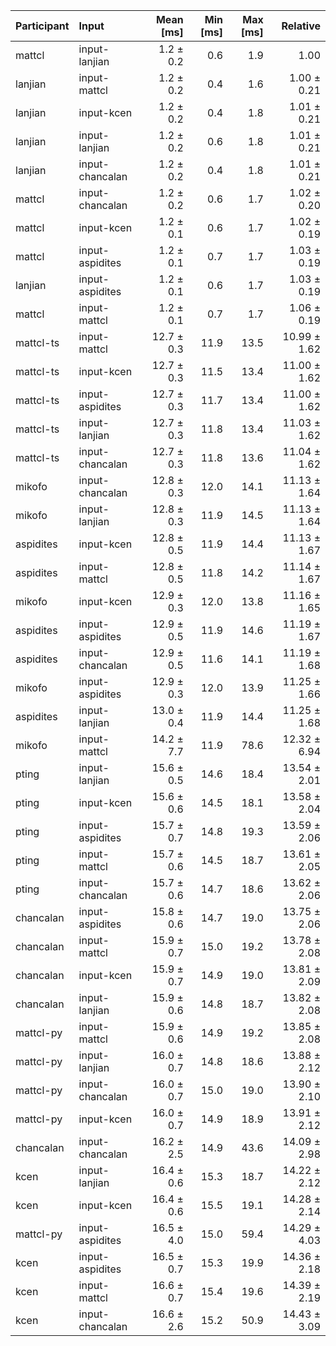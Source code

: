 | Participant | Input | Mean [ms] | Min [ms] | Max [ms] | Relative |
|:---|:---|---:|---:|---:|---:|
| mattcl | input-lanjian | 1.2 ± 0.2 | 0.6 | 1.9 | 1.00 |
| lanjian | input-mattcl | 1.2 ± 0.2 | 0.4 | 1.6 | 1.00 ± 0.21 |
| lanjian | input-kcen | 1.2 ± 0.2 | 0.4 | 1.8 | 1.01 ± 0.21 |
| lanjian | input-lanjian | 1.2 ± 0.2 | 0.6 | 1.8 | 1.01 ± 0.21 |
| lanjian | input-chancalan | 1.2 ± 0.2 | 0.4 | 1.8 | 1.01 ± 0.21 |
| mattcl | input-chancalan | 1.2 ± 0.2 | 0.6 | 1.7 | 1.02 ± 0.20 |
| mattcl | input-kcen | 1.2 ± 0.1 | 0.6 | 1.7 | 1.02 ± 0.19 |
| mattcl | input-aspidites | 1.2 ± 0.1 | 0.7 | 1.7 | 1.03 ± 0.19 |
| lanjian | input-aspidites | 1.2 ± 0.1 | 0.6 | 1.7 | 1.03 ± 0.19 |
| mattcl | input-mattcl | 1.2 ± 0.1 | 0.7 | 1.7 | 1.06 ± 0.19 |
| mattcl-ts | input-mattcl | 12.7 ± 0.3 | 11.9 | 13.5 | 10.99 ± 1.62 |
| mattcl-ts | input-kcen | 12.7 ± 0.3 | 11.5 | 13.4 | 11.00 ± 1.62 |
| mattcl-ts | input-aspidites | 12.7 ± 0.3 | 11.7 | 13.4 | 11.00 ± 1.62 |
| mattcl-ts | input-lanjian | 12.7 ± 0.3 | 11.8 | 13.4 | 11.03 ± 1.62 |
| mattcl-ts | input-chancalan | 12.7 ± 0.3 | 11.8 | 13.6 | 11.04 ± 1.62 |
| mikofo | input-chancalan | 12.8 ± 0.3 | 12.0 | 14.1 | 11.13 ± 1.64 |
| mikofo | input-lanjian | 12.8 ± 0.3 | 11.9 | 14.5 | 11.13 ± 1.64 |
| aspidites | input-kcen | 12.8 ± 0.5 | 11.9 | 14.4 | 11.13 ± 1.67 |
| aspidites | input-mattcl | 12.8 ± 0.5 | 11.8 | 14.2 | 11.14 ± 1.67 |
| mikofo | input-kcen | 12.9 ± 0.3 | 12.0 | 13.8 | 11.16 ± 1.65 |
| aspidites | input-aspidites | 12.9 ± 0.5 | 11.9 | 14.6 | 11.19 ± 1.67 |
| aspidites | input-chancalan | 12.9 ± 0.5 | 11.6 | 14.1 | 11.19 ± 1.68 |
| mikofo | input-aspidites | 12.9 ± 0.3 | 12.0 | 13.9 | 11.25 ± 1.66 |
| aspidites | input-lanjian | 13.0 ± 0.4 | 11.9 | 14.4 | 11.25 ± 1.68 |
| mikofo | input-mattcl | 14.2 ± 7.7 | 11.9 | 78.6 | 12.32 ± 6.94 |
| pting | input-lanjian | 15.6 ± 0.5 | 14.6 | 18.4 | 13.54 ± 2.01 |
| pting | input-kcen | 15.6 ± 0.6 | 14.5 | 18.1 | 13.58 ± 2.04 |
| pting | input-aspidites | 15.7 ± 0.7 | 14.8 | 19.3 | 13.59 ± 2.06 |
| pting | input-mattcl | 15.7 ± 0.6 | 14.5 | 18.7 | 13.61 ± 2.05 |
| pting | input-chancalan | 15.7 ± 0.6 | 14.7 | 18.6 | 13.62 ± 2.06 |
| chancalan | input-aspidites | 15.8 ± 0.6 | 14.7 | 19.0 | 13.75 ± 2.06 |
| chancalan | input-mattcl | 15.9 ± 0.7 | 15.0 | 19.2 | 13.78 ± 2.08 |
| chancalan | input-kcen | 15.9 ± 0.7 | 14.9 | 19.0 | 13.81 ± 2.09 |
| chancalan | input-lanjian | 15.9 ± 0.6 | 14.8 | 18.7 | 13.82 ± 2.08 |
| mattcl-py | input-mattcl | 15.9 ± 0.6 | 14.9 | 19.2 | 13.85 ± 2.08 |
| mattcl-py | input-lanjian | 16.0 ± 0.7 | 14.8 | 18.6 | 13.88 ± 2.12 |
| mattcl-py | input-chancalan | 16.0 ± 0.7 | 15.0 | 19.0 | 13.90 ± 2.10 |
| mattcl-py | input-kcen | 16.0 ± 0.7 | 14.9 | 18.9 | 13.91 ± 2.12 |
| chancalan | input-chancalan | 16.2 ± 2.5 | 14.9 | 43.6 | 14.09 ± 2.98 |
| kcen | input-lanjian | 16.4 ± 0.6 | 15.3 | 18.7 | 14.22 ± 2.12 |
| kcen | input-kcen | 16.4 ± 0.6 | 15.5 | 19.1 | 14.28 ± 2.14 |
| mattcl-py | input-aspidites | 16.5 ± 4.0 | 15.0 | 59.4 | 14.29 ± 4.03 |
| kcen | input-aspidites | 16.5 ± 0.7 | 15.3 | 19.9 | 14.36 ± 2.18 |
| kcen | input-mattcl | 16.6 ± 0.7 | 15.4 | 19.6 | 14.39 ± 2.19 |
| kcen | input-chancalan | 16.6 ± 2.6 | 15.2 | 50.9 | 14.43 ± 3.09 |
